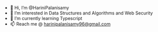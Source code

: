 - 👋 Hi, I’m @HariniPalanisamy
- 👀 I’m interested in Data Structures and Algorithms and Web Security
- 🌱 I’m currently learning Typescript
- 📫 Reach me @ harinipalanisamy96@gmail.com

<!---
HariniPalanisamy/HariniPalanisamy is a ✨ special ✨ repository because its `README.md` (this file) appears on your GitHub profile.
You can click the Preview link to take a look at your changes.
--->
